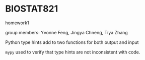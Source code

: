 # BIOSTAT821

homework1

group members: Yvonne Feng, Jingya Chneng, Tiya Zhang

Python type hints add to two functions for both output and input

`mypy` used to verify that type hints are not inconsistent with code.
